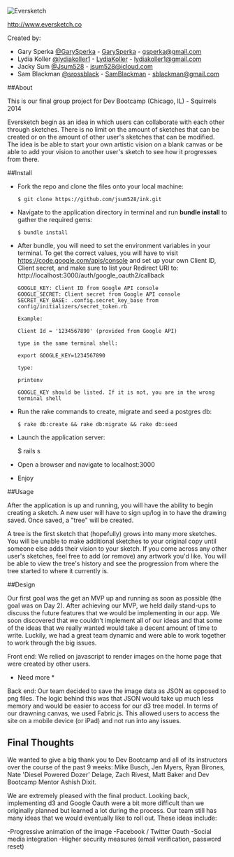 ![Eversketch](http://www.eversketch.co "Eversketch")

<http://www.eversketch.co>

Created by:

- Gary Sperka [@GarySperka](https://twitter.com/GarySperka) - [GarySperka](www.linkedin.com/pub/gary-sperka/30/7b/553/) - <gsperka@gmail.com>
- Lydia Koller [@lydiakoller1](https://twitter.com/lydiakoller1) - [LydiaKoller](www.linkedin.com/pub/lydia-koller/75/332/b33) - <lydiakoller1@gmail.com>
- Jacky Sum [@Jsum528](https://twitter.com/Jsum528) - <jsum528@icloud.com>
- Sam Blackman [@srossblack](https://twitter.com/srossblack) - [SamBlackman](www.linkedin.com/in/samuelblackman) - <sblackman@gmail.com>

##About

This is our final group project for Dev Bootcamp (Chicago, IL) - Squirrels 2014

Eversketch begin as an idea in which users can collaborate with each other through sketches. There is no limit on the amount of sketches that can
be created or on the amount of other user's sketches that can be modified. The idea is be able to start your own artistic vision on a blank canvas
or be able to add your vision to another user's sketch to see how it progresses from there.

##Install

- Fork the repo and clone the files onto your local machine:

      $ git clone https://github.com/jsum528/ink.git

- Navigate to the application directory in terminal and run **bundle install** to gather the required gems:

      $ bundle install

- After bundle, you will need to set the environment variables in your terminal. To get the correct values,
  you will have to visit https://code.google.com/apis/console and set up your own Client ID, Client secret, and make
  sure to list your Redirect URI to: http://localhost:3000/auth/google_oauth2/callback

      GOOGLE_KEY: Client ID from Google API console
      GOOGLE_SECRET: Client secret from Google API console
      SECRET_KEY_BASE: .config.secret_key_base from config/initializers/secret_token.rb

      Example:

      Client Id = '1234567890' (provided from Google API)

      type in the same terminal shell:

      export GOOGLE_KEY=1234567890

      type:

      printenv

      GOOGLE_KEY should be listed. If it is not, you are in the wrong terminal shell

- Run the rake commands to create, migrate and seed a postgres db:

      $ rake db:create && rake db:migrate && rake db:seed

- Launch the application server:

    $ rails s

- Open a browser and navigate to localhost:3000

- Enjoy

##Usage

After the application is up and running, you will have the ability to begin creating a sketch. A new user will have to sign up/log in to have the drawing saved. Once saved, a "tree" will be created.

A tree is the first sketch that (hopefully) grows into many more sketches. You will be unable to make additional sketches to your original copy until someone else adds their vision to your sketch. If you come across any other user's sketches, feel free to add (or remove) any artwork you'd like. You will be able to view the tree's history and see the progression from where the tree started to where it currently is.

##Design

Our first goal was the get an MVP up and running as soon as possible (the goal was on Day 2). After achieving our MVP, we held daily stand-ups to discuss the future features that we would be implementing in our app. We soon discovered that we couldn't implement all of our ideas and that some of the ideas that we really wanted would take a decent amount of time to write. Luckily, we had a great team dynamic and were able to work together to work through the big issues.

Front end: We relied on javascript to render images on the home page that were created by other users.
* Need more *

Back end: Our team decided to save the image data as JSON as opposed to png files. The logic behind this was that JSON would take up much less memory
and would be easier to access for our d3 tree model. In terms of our drawning canvas, we used Fabric.js. This allowed users to access the site on a mobile device (or iPad) and not run into any issues.

## Final Thoughts

We wanted to give a big thank you to Dev Bootcamp and all of its instructors over the course of the past 9 weeks: Mike Busch, Jen Myers, Ryan Birones, Nate 'Diesel Powered Dozer' Delage, Zach Rivest, Matt Baker and Dev Bootcamp Mentor Ashish Dixit.

We are extremely pleased with the final product. Looking back, implementing d3 and Google Oauth were a bit more difficult than we originally planned
but learned a lot during the process. Our team still has many ideas that we would eventually like to roll out. These ideas include:

-Progressive animation of the image
-Facebook / Twitter Oauth
-Social media integration
-Higher security measures (email verification, password reset)
